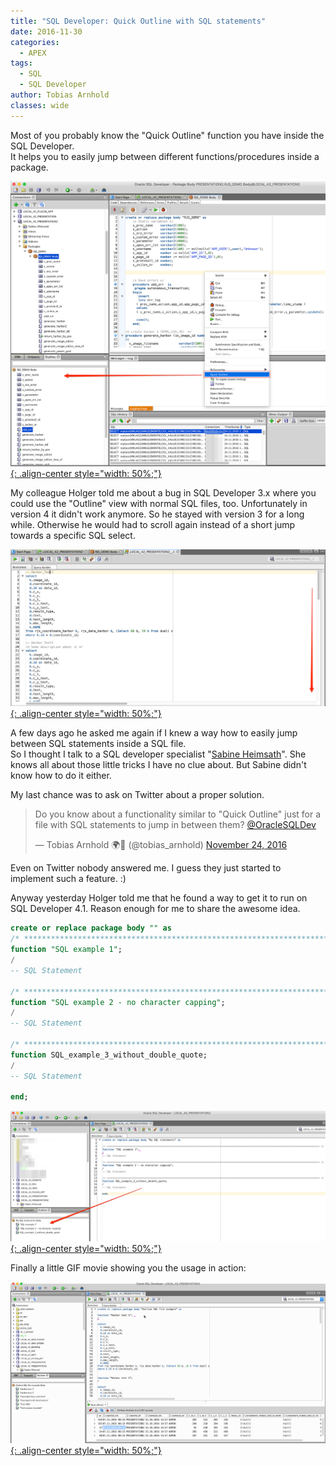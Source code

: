 ```yaml
---
title: "SQL Developer: Quick Outline with SQL statements"
date: 2016-11-30
categories:
  - APEX
tags:
  - SQL
  - SQL Developer
author: Tobias Arnhold
classes: wide
---
```

Most of you probably know the "Quick Outline" function you have inside the SQL Developer.  
It helps you to easily jump between different functions/procedures inside a package.

[![developer-quick-outline-with-sql-01](/assets/images/posts/2016-11-30-sql-developer-quick-outline-with-sql-01.webp){: .align-center style="width: 50%;"}](/assets/images/posts/2016-11-30-sql-developer-quick-outline-with-sql-01.webp)

My colleague Holger told me about a bug in SQL Developer 3.x where you could use the "Outline" view with normal SQL files, too. Unfortunately in version 4 it didn't work anymore. So he stayed with version 3 for a long while. Otherwise he would had to scroll again instead of a short jump towards a specific SQL select.

[![developer-quick-outline-with-sql-02](/assets/images/posts/2016-11-30-sql-developer-quick-outline-with-sql-02.webp){: .align-center style="width: 50%;"}](/assets/images/posts/2016-11-30-sql-developer-quick-outline-with-sql-02.webp)

A few days ago he asked me again if I knew a way how to easily jump between SQL statements inside a SQL file.   
So I thought I talk to a SQL developer specialist "<a href="https://twitter.com/oraesque" rel="noopener noreferrer" target="_blank">Sabine Heimsath</a>". She knows all about those little tricks I have no clue about. But Sabine didn't know how to do it either.

My last chance was to ask on Twitter about a proper solution.

<blockquote><p lang="en" dir="ltr">Do you know about a functionality similar to &quot;Quick Outline&quot; just for a file with SQL statements to jump in between them? <a href="https://twitter.com/OracleSQLDev?ref_src=twsrc%5Etfw" rel="noopener noreferrer" target="_blank">@OracleSQLDev</a></p>&mdash; Tobias Arnhold 🌍🌈 (@tobias_arnhold) <a href="https://twitter.com/tobias_arnhold/status/801797326159380484?ref_src=twsrc%5Etfw" rel="noopener noreferrer" target="_blank">November 24, 2016</a></blockquote>

Even on Twitter nobody answered me. I guess they just started to implement such a feature. :)

Anyway yesterday Holger told me that he found a way to get it to run on SQL Developer 4.1.
Reason enough for me to share the awesome idea.

```sql
create or replace package body "" as 
/* ************************************************************************************************************************************************ */
function "SQL example 1";
/
-- SQL Statement

/* ************************************************************************************************************************************************ */
function "SQL example 2 - no character capping";
/
-- SQL Statement

/* ************************************************************************************************************************************************ */
function SQL_example_3_without_double_quote;
/
-- SQL Statement

end;
```

[![developer-quick-outline-with-sql-03](/assets/images/posts/2016-11-30-sql-developer-quick-outline-with-sql-03.webp){: .align-center style="width: 50%;"}](/assets/images/posts/2016-11-30-sql-developer-quick-outline-with-sql-03.webp)

Finally a little GIF movie showing you the usage in action:

[![sql-developer-quick-outline-with-sql-04](/assets/images/posts/2016-11-30-sql-developer-quick-outline-with-sql-04.webp){: .align-center style="width: 50%;"}](/assets/images/posts/2016-11-30-sql-developer-quick-outline-with-sql-04.webp)
